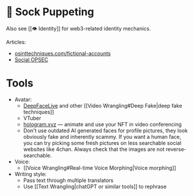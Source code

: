 # 🧦 Sock Puppeting

Also see [[👁 Identity]] for web3-related identity mechanics.

Articles:
- [osinttechniques.com/fictional-accounts](https://www.osinttechniques.com/fictional-accounts.html)
- [Social OPSEC](https://cybertoolbank.cc/opsec.html)

# Tools
- Avatar:
	- [DeepFaceLive](https://github.com/iperov/DeepFaceLive) and other [[Video Wrangling#Deep Fake|deep fake techniques]]
	- VTuber
	- [hologram.xyz](https://www.hologram.xyz/) — animate and use your NFT in video conferencing 
	- Don't use outdated AI generated faces for profile pictures, they look obviously fake and inherently scammy. If you want a human face, you can try picking some fresh pictures on less searchable social websites like 4chan. Always check that the images are not reverse-searchable.
- Voice:
	- [[Voice Wrangling#Real-time Voice Morphing|Voice morphing]]
- Writing style:
	- Pass text through multiple translators
	- Use [[Text Wrangling|chatGPT or similar tools]] to rephrase
